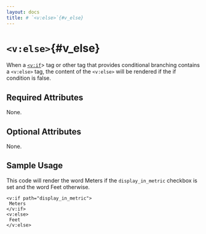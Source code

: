 ```yaml
---
layout: docs
title: # `<v:else>`{#v_else}
---
```


# `<v:else>`{#v_else}

When a [`<v:if`](#v_if)&gt; tag or other tag that provides conditional
branching contains a `<v:else>` tag, the content of the `<v:else>` will
be rendered if the if condition is false.

## Required Attributes

None.

## Optional Attributes

None.

## Sample Usage

This code will render the word Meters if the `display_in_metric`
checkbox is set and the word Feet otherwise.

    <v:if path="display_in_metric">
     Meters
    </v:if>
    <v:else>
     Feet
    </v:else>
